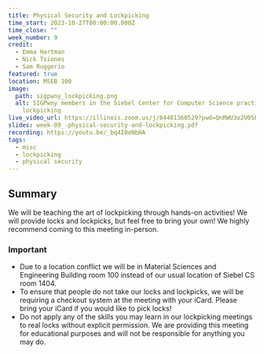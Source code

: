 ```yaml
---
title: Physical Security and Lockpicking
time_start: 2023-10-27T00:00:00.000Z
time_close: ""
week_number: 9
credit:
  - Emma Hartman
  - Nick Tsiones
  - Sam Ruggerio
featured: true
location: MSEB 100
image:
  path: sigpwny_lockpicking.png
  alt: SIGPwny members in the Siebel Center for Computer Science practicing
    lockpicking
live_video_url: https://illinois.zoom.us/j/84401360529?pwd=QnRWU3o2U05EUGRtaWdyM3cwZnU0QT09
slides: week-09_-physical-security-and-lockpicking.pdf
recording: https://youtu.be/_bq4I0eNbHA
tags:
  - misc
  - lockpicking
  - physical security
---
```

## Summary

We will be teaching the art of lockpicking through hands-on activities! We will provide locks and lockpicks, but feel free to bring your own! We highly recommend coming to this meeting in-person.

### **Important**

* Due to a location conflict we will be in Material Sciences and Engineering Building room 100 instead of our usual location of Siebel CS room 1404.
* To ensure that people do not take our locks and lockpicks, we will be requiring a checkout system at the meeting with your iCard. Please bring your iCard if you would like to pick locks!
* Do not apply any of the skills you may learn in our lockpicking meetings to real locks without explicit permission. We are providing this meeting for educational purposes and will not be responsible for anything you may do.
